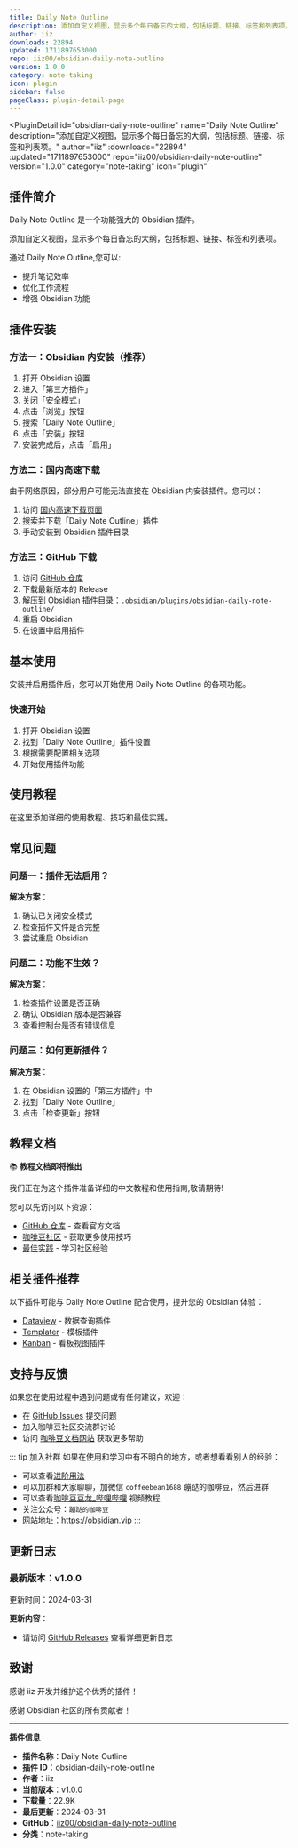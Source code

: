 ```yaml
---
title: Daily Note Outline
description: 添加自定义视图，显示多个每日备忘的大纲，包括标题、链接、标签和列表项。
author: iiz
downloads: 22894
updated: 1711897653000
repo: iiz00/obsidian-daily-note-outline
version: 1.0.0
category: note-taking
icon: plugin
sidebar: false
pageClass: plugin-detail-page
---
```


<PluginDetail
  id="obsidian-daily-note-outline"
  name="Daily Note Outline"
  description="添加自定义视图，显示多个每日备忘的大纲，包括标题、链接、标签和列表项。"
  author="iiz"
  :downloads="22894"
  :updated="1711897653000"
  repo="iiz00/obsidian-daily-note-outline"
  version="1.0.0"
  category="note-taking"
  icon="plugin"
>

<!-- AUTO_GENERATED_START -->
## 插件简介

Daily Note Outline 是一个功能强大的 Obsidian 插件。

添加自定义视图，显示多个每日备忘的大纲，包括标题、链接、标签和列表项。

通过 Daily Note Outline,您可以:

- 提升笔记效率
- 优化工作流程
- 增强 Obsidian 功能

<!-- AUTO_GENERATED_END -->

<!-- AUTO_GENERATED_START -->
## 插件安装

### 方法一：Obsidian 内安装（推荐）

1. 打开 Obsidian 设置
2. 进入「第三方插件」
3. 关闭「安全模式」
4. 点击「浏览」按钮
5. 搜索「Daily Note Outline」
6. 点击「安装」按钮
7. 安装完成后，点击「启用」

### 方法二：国内高速下载

由于网络原因，部分用户可能无法直接在 Obsidian 内安装插件。您可以：

1. 访问 [国内高速下载页面](/zh/documentation/obsidian-plugins-download.html)
2. 搜索并下载「Daily Note Outline」插件
3. 手动安装到 Obsidian 插件目录

### 方法三：GitHub 下载

1. 访问 [GitHub 仓库](https://github.com/iiz00/obsidian-daily-note-outline)
2. 下载最新版本的 Release
3. 解压到 Obsidian 插件目录：`.obsidian/plugins/obsidian-daily-note-outline/`
4. 重启 Obsidian
5. 在设置中启用插件

## 基本使用

安装并启用插件后，您可以开始使用 Daily Note Outline 的各项功能。

### 快速开始

1. 打开 Obsidian 设置
2. 找到「Daily Note Outline」插件设置
3. 根据需要配置相关选项
4. 开始使用插件功能

<!-- AUTO_GENERATED_END -->

<!-- CUSTOM_CONTENT_START:tutorial -->
## 使用教程

在这里添加详细的使用教程、技巧和最佳实践。

<!-- CUSTOM_CONTENT_END:tutorial -->

<!-- SHARED_CONTENT_START -->
## 常见问题

### 问题一：插件无法启用？

**解决方案**：
1. 确认已关闭安全模式
2. 检查插件文件是否完整
3. 尝试重启 Obsidian

### 问题二：功能不生效？

**解决方案**：
1. 检查插件设置是否正确
2. 确认 Obsidian 版本是否兼容
3. 查看控制台是否有错误信息

### 问题三：如何更新插件？

**解决方案**：
1. 在 Obsidian 设置的「第三方插件」中
2. 找到「Daily Note Outline」
3. 点击「检查更新」按钮

## 教程文档

📚 **教程文档即将推出**

我们正在为这个插件准备详细的中文教程和使用指南,敬请期待!

您可以先访问以下资源：
- [GitHub 仓库](https://github.com/iiz00/obsidian-daily-note-outline) - 查看官方文档
- [咖啡豆社区](/zh/bases/) - 获取更多使用技巧
- [最佳实践](/zh/best-practices/) - 学习社区经验

## 相关插件推荐

以下插件可能与 Daily Note Outline 配合使用，提升您的 Obsidian 体验：

- [Dataview](/zh/plugins/dataview.html) - 数据查询插件
- [Templater](/zh/plugins/templater-obsidian.html) - 模板插件
- [Kanban](/zh/plugins/obsidian-kanban.html) - 看板视图插件

## 支持与反馈

如果您在使用过程中遇到问题或有任何建议，欢迎：

- 在 [GitHub Issues](https://github.com/iiz00/obsidian-daily-note-outline/issues) 提交问题
- 加入咖啡豆社区交流群讨论
- 访问 [咖啡豆文档网站](https://obsidian.vip) 获取更多帮助

::: tip 加入社群
如果在使用和学习中有不明白的地方，或者想看看别人的经验：
- 可以查看[进阶用法](/zh/advanced)
- 可以加群和大家聊聊，加微信 `coffeebean1688` 蹦跶的咖啡豆，然后进群
- 可以查看[咖啡豆豆龙_哔哩哔哩](https://space.bilibili.com/618777356) 视频教程
- 关注公众号：`蹦跶的咖啡豆`
- 网站地址：https://obsidian.vip
:::
<!-- SHARED_CONTENT_END -->

<!-- AUTO_GENERATED_START -->
## 更新日志

### 最新版本：v1.0.0

更新时间：2024-03-31

**更新内容**：
- 请访问 [GitHub Releases](https://github.com/iiz00/obsidian-daily-note-outline/releases) 查看详细更新日志

## 致谢

感谢 iiz 开发并维护这个优秀的插件！

感谢 Obsidian 社区的所有贡献者！

---

**插件信息**
- **插件名称**：Daily Note Outline
- **插件 ID**：obsidian-daily-note-outline
- **作者**：iiz
- **当前版本**：v1.0.0
- **下载量**：22.9K
- **最后更新**：2024-03-31
- **GitHub**：[iiz00/obsidian-daily-note-outline](https://github.com/iiz00/obsidian-daily-note-outline)
- **分类**：note-taking
<!-- AUTO_GENERATED_END -->

</PluginDetail>

